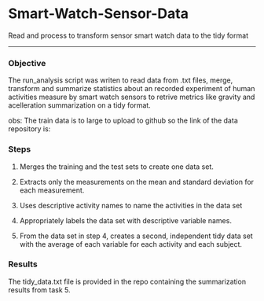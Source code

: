 # Smart-Watch-Sensor-Data

Read and process to transform sensor smart watch data to the tidy format

***

### Objective

The run_analysis script was writen to read data from .txt files, merge, transform and summarize statistics about an recorded experiment of human activities measure by smart watch sensors to retrive metrics like gravity and acelleration summarization on a tidy format.

obs: The train data is to large to upload to github so the link of the data repository is:

[](http://archive.ics.uci.edu/ml/datasets/Human+Activity+Recognition+Using+Smartphones)

### Steps

1. Merges the training and the test sets to create one data set.

2. Extracts only the measurements on the mean and standard deviation for each measurement.

3. Uses descriptive activity names to name the activities in the data set

4. Appropriately labels the data set with descriptive variable names.

5. From the data set in step 4, creates a second, independent tidy data set with the average of each variable for each activity and each subject.

### Results

The tidy_data.txt file is provided in the repo containing the summarization results from task 5.
